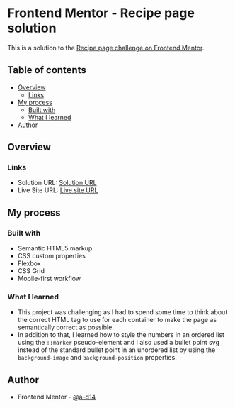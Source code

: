 # Frontend Mentor - Recipe page solution

This is a solution to the [Recipe page challenge on Frontend Mentor](https://www.frontendmentor.io/challenges/recipe-page-KiTsR8QQKm).
## Table of contents

- [Overview](#overview)
  - [Links](#links)
- [My process](#my-process)
  - [Built with](#built-with)
  - [What I learned](#what-i-learned)
- [Author](#author)


## Overview

### Links

- Solution URL: [Solution URL](https://github.com/a-d14/recipe-page-frontend-mentor)
- Live Site URL: [Live site URL](https://a-d14.github.io/recipe-page-frontend-mentor/)

## My process

### Built with

- Semantic HTML5 markup
- CSS custom properties
- Flexbox
- CSS Grid
- Mobile-first workflow

### What I learned
- This project was challenging as I had to spend some time to think about the correct HTML tag to use for each container to make the page as semantically correct as possible.
- In addition to that, I learned how to style the numbers in an ordered list using the ```::marker``` pseudo-element and I also used a bullet point svg instead of the standard bullet point in an unordered list by using the ```background-image``` and ```background-position``` properties.

## Author
- Frontend Mentor - [@a-d14](https://www.frontendmentor.io/profile/a-d14)
